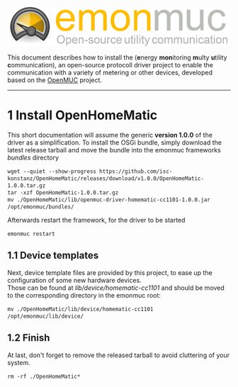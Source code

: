 ![emonmuc header](img/emonmuc-logo.png)

This document describes how to install the  (**e**nergy **mon**itoring **m**ulty **u**tility **c**ommunication), an open-source protocoll driver project to enable the communication with a variety of metering or other devices, developed based on the [OpenMUC](https://www.openmuc.org/) project.


---------------

# 1 Install OpenHomeMatic

This short documentation will assume the generic **version 1.0.0** of the driver as a simplification.
To install the OSGi bundle, simply download the latest release tarball and move the bundle into the emonmuc frameworks *bundles* directory

~~~shell
wget --quiet --show-progress https://github.com/isc-konstanz/OpenHomeMatic/releases/download/v1.0.0/OpenHomeMatic-1.0.0.tar.gz
tar -xzf OpenHomeMatic-1.0.0.tar.gz
mv ./OpenHomeMatic/lib/openmuc-driver-homematic-cc1101-1.0.0.jar /opt/emonmuc/bundles/
~~~

Afterwards restart the framework, for the driver to be started

~~~
emonmuc restart
~~~


## 1.1 Device templates

Next, device template files are provided by this project, to ease up the configuration of some new hardware devices.  
Those can be found at *lib/device/homematic-cc1101* and should be moved to the corresponding directory in the emonmuc root:

~~~shell
mv ./OpenHomeMatic/lib/device/homematic-cc1101 /opt/emonmuc/lib/device/
~~~


## 1.2 Finish

At last, don't forget to remove the released tarball to avoid cluttering of your system.

~~~
rm -rf ./OpenHomeMatic*
~~~
